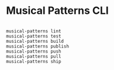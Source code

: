 # Musical Patterns CLI

```

musical-patterns lint
musical-patterns test
musical-patterns build
musical-patterns publish
musical-patterns push
musical-patterns pull
musical-patterns ship

```
